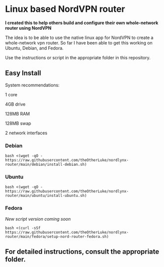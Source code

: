 # Linux based NordVPN router

**I created this to help others build and configure their own whole-network router using NordVPN**

The idea is to be able to use the native linux app for NordVPN to create a whole-network vpn router. So far I have been able to get this working on Ubuntu, Debian, and Fedora.

Use the instructions or script in the appropriate folder in this repository.

## Easy Install

System recommendations:

1 core

4GB drive

128MB RAM

128MB swap

2 network interfaces


### Debian

`bash <(wget -qO - https://raw.githubusercontent.com/theOtherLuke/nordlynx-router/main/debian/install-debian.sh)`

### Ubuntu

`bash <(wget -qO - https://raw.githubusercontent.com/theOtherLuke/nordlynx-router/main/ubuntu/install-ubuntu.sh)`

### Fedora

*New script version coming soon*

`bash <(curl -sSf https://raw.githubusercontent.com/theOtherLuke/nordlynx-router/main/fedora/setup-nord-router-fedora.sh)`

## For detailed instructions, consult the appropriate folder.
